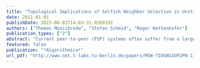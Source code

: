 ```yaml
---
title: "Topological Implications of Selfish Neighbor Selection in Unstructured Peer-to-Peer Networks"
date: 2011-01-01
publishDate: 2023-08-03T14:03:31.926919Z
authors: ["Thomas Moscibroda", "Stefan Schmid", "Roger Wattenhofer"]
publication_types: ["2"]
abstract: "Current peer-to-peer (P2P) systems often suffer from a large fraction of freeriders not contributing any resources to the network. Various mechanisms have been designed to overcome this problem. However, the selfish behavior of peers has aspects which go beyond resource sharing. This paper studies the effects on the topology of a P2P network if peers selfishly select the peers to connect to. In our model, a peer exploits locality properties in order to minimize the latency (or response times) of its lookup operations. At the same time, the peer aims at not having to maintain links to too many other peers in the system. By giving tight bounds on the price of anarchy, we show that the resulting topologies can be much worse than if peers collaborated. Moreover, the network may never stabilize, even in the absence of churn. Finally, we establish the complexity of Nash equilibria in our game theoretic model of P2P networks. Specifically, we prove that it is NP-hard to decide whether our game has a Nash equilibrium and can stabilize."
featured: false
publication: "*Algorithmica*"
url_pdf: "http://www.net.t-labs.tu-berlin.de/papers/MSW-TIOSNSIUP2PN-11.pdf"
---
```


